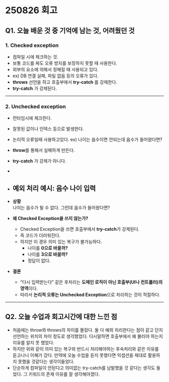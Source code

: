 # 250826 회고

## Q1. 오늘 배운 것 중 기억에 남는 것, 어려웠던 것

### 1. Checked exception

-  컴파일 시에 체크하는 것.
-  보통 코드를 짜도 오류 방지를 보장하지 못할 때 사용한다.
-  외부의 요소에 의해서 정해질 때 사용되고 있다.
-  ex) DB 연결 실패, 파일 없음 등의 오류가 있다.
-  **throws** 선언을 하고 호출부에서 **try-catch** 를 강제한다.
-  **try-catch** 가 강제된다.


---

### 2. Unchecked exception

-  런타임시에 체크한다.  
-  잘못된 값이나 인덱스 등으로 발생한다.
-  논리적 오류일때 사용하고있다. ex) 나이는 음수이면 안되는데 음수가 들어왔다면?
-  **throw**를 통해서 실패하게 만든다.
-  **try-catch** 가 강제가 아니다.
-  
-  ## 예외 처리 예시: 음수 나이 입력
- **상황**  
  나이는 음수가 될 수 없다. 그런데 음수가 들어왔다면?

- **왜 Checked Exception을 쓰지 않는가?**  
  - Checked Exception을 쓰면 호출부에서 **try-catch**가 강제된다.
  - 즉 코드가 더러워진다.
  - 하지만 이 경우 의미 있는 복구가 불가능하다.  
    - 나이를 **0으로 바꿀까?**  
    - 나이를 **3으로 바꿀까?**  
    - 정답이 없다.  

- **결론**  
  - “다시 입력받는다” 같은 후처리는 **도메인 로직이 아닌 호출부(UI나 컨트롤러)의 영역**이다.  
  - 따라서 **논리적 오류는 Unchecked Exception**으로 처리하는 것이 적절하다.
 
 

---

## Q2. 오늘 수업과 회고시간에 대한 느낀 점

- 처음에는 throw와 throws의 차이를 몰랐다. 둘 다 예외 처리한다는 점이 같고 단지 선언하는 위치의 차이 정도로 생각했었다. 다시말하면 호출부에서 왜 불러야 하는지 이유를 알지 못 했었다.
- 하지만 위와 같이 의미 있는 복구와 반드시 처리해야하는 후속처리와 같은 이유를 듣고나니 이해가 갔다. 만약에 오늘 수업을 듣지 못했다면 익셉션을 제대로 활용하지 못했을 것같다는 생각이들었다.
- 단순하게 컴파일이 안된다고 의미없는 try-catch를 남발했을 것 같다는 생각도 들었다. 그 키워드의 존재 이유를 잘 생각해야겠다.
